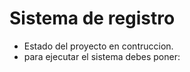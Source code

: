 <h1>Sistema de registro</h1>

- Estado del proyecto en contruccion.
- para ejecutar el sistema debes poner:

